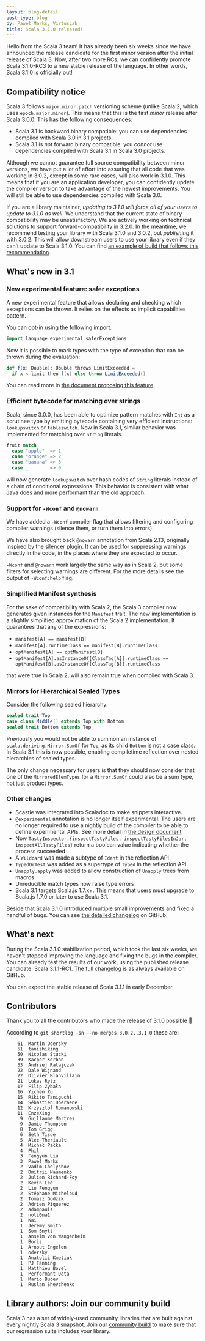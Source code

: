 ```yaml
---
layout: blog-detail
post-type: blog
by: Paweł Marks, VirtusLab
title: Scala 3.1.0 released!
---
```


Hello from the Scala 3 team! It has already been six weeks since we have announced the release candidate for the first minor version after the initial release of Scala 3. Now, after two more RCs, we can confidently promote Scala 3.1.0-RC3 to a new stable release of the language. In other words, Scala 3.1.0 is officially out!

## Compatibility notice

Scala 3 follows `major.minor.patch` versioning scheme (unlike Scala 2, which uses `epoch.major.minor`). This means that this is the first *minor* release after Scala 3.0.0. This has the following consequences:

- Scala 3.1 is backward binary compatible: you can use dependencies compiled with Scala 3.0 in 3.1 projects.
- Scala 3.1 is _not_ forward binary compatible: you _cannot_ use dependencies compiled with Scala 3.1 in Scala 3.0 projects.

Although we cannot guarantee full source compatibility between minor versions, we have put a lot of effort into assuring that all code that was working in 3.0.2, except in some rare cases, will also work in 3.1.0. This means that if you are an application developer, you can confidently update the compiler version to take advantage of the newest improvements. You will still be able to use dependencies compiled with Scala 3.0.

If you are a library maintainer, *updating to 3.1.0 will force all of your users to update to 3.1.0 as well*. We understand that the current state of binary compatibility may be unsatisfactory. We are actively working on technical solutions to support forward-compatibility in 3.2.0. In the meantime, we recommend testing your library with Scala 3.1.0 and 3.0.2, but _publishing_ it with 3.0.2. This will allow downstream users to use your library even if they can’t update to Scala 3.1.0. You can find [an example of build that follows this recommendation](https://github.com/typelevel/scalacheck/pull/847).

## What's new in 3.1

### New experimental feature: safer exceptions

A new experimental feature that allows declaring and checking which exceptions can be thrown. It relies on the effects as implicit capabilities pattern.

You can opt-in using the following import.

```scala
import language.experimental.saferExceptions
```

Now it is possible to mark types with the type of exception that can be thrown during the evaluation:

```scala
def f(x: Double): Double throws LimitExceeded =
  if x < limit then f(x) else throw LimitExceeded()
```

You can read more in [the document proposing this feature](https://github.com/scala/scala3/blob/release-3.1.0/docs/docs/reference/experimental/canthrow.md).

### Efficient bytecode for matching over strings

Scala, since 3.0.0, has been able to optimize pattern matches with `Int` as a scrutinee type by emitting bytecode containing very efficient instructions: `lookupswitch` or `tableswitch`.
Now in Scala 3.1, similar behavior was implemented for matching over `String` literals.

```scala
fruit match
  case "apple"  => 1
  case "orange" => 2
  case "banana" => 3
  case _        => 0
```

will now generate `lookupswitch` over hash codes of `String` literals instead of a chain of conditional expressions. This behavior is consistent with what Java does and more performant than the old approach.

### Support for `-Wconf` and `@nowarn`

We have added a `-Wconf` compiler flag that allows filtering and configuring compiler warnings (silence them, or turn them into errors).

We have also brought back `@nowarn` annotation from Scala 2.13, originally inspired by [the silencer plugin](https://github.com/ghik/silencer). It can be used for suppressing warnings directly in the code, in the places where they are expected to occur.

`-Wconf` and `@nowarn` work largely the same way as in Scala 2, but some filters for selecting warnings are different. For the more details see the output of `-Wconf:help` flag.

### Simplified Manifest synthesis

For the sake of compatibility with Scala 2, the Scala 3 compiler now generates given instances for the `Manifest` trait. The new implementation is a slightly simplified approximation of the Scala 2 implementation. It guarantees that any of the expressions:

- `manifest[A] == manifest[B]`
- `manifest[A].runtimeClass == manifest[B].runtimeClass`
- `optManifest[A] == optManifest[B]`
- `optManifest[A].asInstanceOf[ClassTag[A]].runtimeClass == optManifest[B].asInstanceOf[ClassTag[B]].runtimeClass`

that were true in Scala 2, will also remain true when compiled with Scala 3.

### Mirrors for Hierarchical Sealed Types

Consider the following sealed hierarchy:

```scala
sealed trait Top
case class Middle() extends Top with Bottom
sealed trait Bottom extends Top
```

Previously you would not be able to summon an instance of `scala.deriving.Mirror.SumOf` for `Top`, as its child `Bottom` is not a case class. In Scala 3.1 this is now possible, enabling compiletime reflection over nested hierarchies of sealed types.

The only change necessary for users is that they should now consider that one of the `MirroredElemTypes` for a `Mirror.SumOf` could also be a sum type, not just product types.

### Other changes

- Scastie was integrated into Scaladoc to make snippets interactive.
- `@experimental` annotation is no longer itself experimental. The users are no longer required to use a nightly build of the compiler to be able to define experimental APIs. See more detail in [the design document](https://github.com/scala/scala3/blob/release-3.1.0/docs/docs/reference/other-new-features/experimental-defs.md)
- Now `TastyInspector.{inspectTastyFiles, inspectTastyFilesInJar, inspectAllTastyFiles}` return a boolean value indicating whether the process succeeded
- A `Wildcard` was made a subtype of `Ident` in the reflection API
- `TypedOrTest` was added as a supertype of `Typed` in the reflection API
- `Unapply.apply` was added to allow construction of `Unapply` trees from macros
- Unreducible match types now raise type errors
- Scala 3.1 targets Scala.js 1.7.x+. This means that users must upgrade to Scala.js 1.7.0 or later to use Scala 3.1.

Beside that Scala 3.1.0 introduced multiple small improvements and fixed a handful of bugs. You can see [the detailed changelog](https://github.com/scala/scala3/releases/tag/3.1.0) on GitHub.

## What's next

During the Scala 3.1.0 stabilization period, which took the last six weeks, we haven't stopped improving the language and fixing the bugs in the compiler. You can already test the results of our work, using the published release candidate: Scala 3.1.1-RC1. [The full changelog](https://github.com/scala/scala3/releases/tag/3.1.1-RC1) is as always available on GitHub.

You can expect the stable release of Scala 3.1.1 in early December.

## Contributors

Thank you to all the contributors who made the release of 3.1.0 possible 🎉

According to `git shortlog -sn --no-merges 3.0.2..3.1.0` these are:

```
    61  Martin Odersky
    51  tanishiking
    50  Nicolas Stucki
    39  Kacper Korban
    33  Andrzej Ratajczak
    22  Dale Wijnand
    22  Olivier Blanvillain
    21  Lukas Rytz
    17  Filip Zybała
    16  Yichen Xu
    15  Rikito Taniguchi
    14  Sébastien Doeraene
    12  Krzysztof Romanowski
    11  EnzeXing
     9  Guillaume Martres
     9  Jamie Thompson
     8  Tom Grigg
     6  Seth Tisue
     5  Alec Theriault
     4  Michał Pałka
     4  Phil
     3  Fengyun Liu
     3  Paweł Marks
     2  Vadim Chelyshov
     2  Dmitrii Naumenko
     2  Julien Richard-Foy
     2  Kevin Lee
     2  Liu Fengyun
     2  Stéphane Micheloud
     2  Tomasz Godzik
     2  Adrien Piquerez
     2  adampauls
     2  noti0na1
     1  Kai
     1  Jeremy Smith
     1  Som Snytt
     1  Anselm von Wangenheim
     1  Boris
     1  Arnout Engelen
     1  odersky
     1  Anatolii Kmetiuk
     1  PJ Fanning
     1  Matthieu Bovel
     1  Performant Data
     1  Mario Bucev
     1  Ruslan Shevchenko
```

## Library authors: Join our community build

Scala 3 has a set of widely-used community libraries that are built against every nightly Scala 3 snapshot.
Join our [community build](https://github.com/scala/scala3/tree/main/community-build)
to make sure that our regression suite includes your library.

[Scastie]: https://scastie.scala-lang.org/?target=dotty

[@odersky]: https://github.com/odersky
[@DarkDimius]: https://github.com/DarkDimius
[@smarter]: https://github.com/smarter
[@felixmulder]: https://github.com/felixmulder
[@nicolasstucki]: https://github.com/nicolasstucki
[@liufengyun]: https://github.com/liufengyun
[@OlivierBlanvillain]: https://github.com/OlivierBlanvillain
[@biboudis]: https://github.com/biboudis
[@allanrenucci]: https://github.com/allanrenucci
[@Blaisorblade]: https://github.com/Blaisorblade
[@Duhemm]: https://github.com/Duhemm
[@AleksanderBG]: https://github.com/AleksanderBG
[@milessabin]: https://github.com/milessabin
[@anatoliykmetyuk]: https://github.com/anatoliykmetyuk
